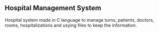 ## Hospital Management System

Hospital system made in C language to manage turns, patients, doctors, rooms, hospitalizations and usying files to keep the information. 
